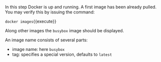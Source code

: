 In this step Docker is up and running. A first image has been already pulled. You may verify this by issuing the command:

`docker images`{{execute}}

Along other images the `busybox` image should be displayed.

An image name consists of several parts:
- image name: here `busybox`
- tag: specifies a special version, defaults to `latest`

